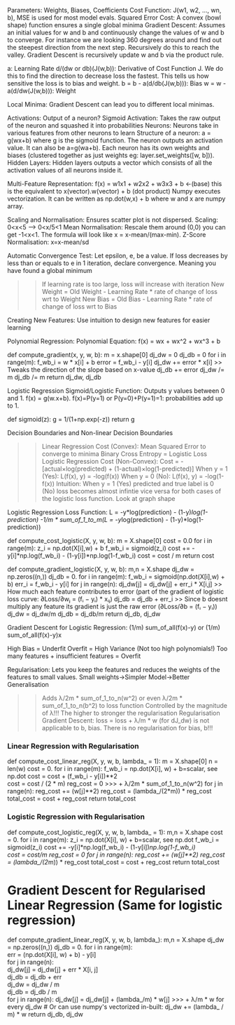Parameters: Weights, Biases, Coefficients
Cost Function: J(w1, w2, ..., wn, b), MSE is used for most model evals.
Squared Error Cost: A convex (bowl shape) function ensures a single global minima
Gradient Descent: Assumes an initial values for w and b and continuously
                  change the values of w and b to converge. For instance 
                  we are looking 360 degrees around and find out the steepest 
                  direction from the next step. Recursively do this to reach the valley.
                  Gradient Descent is recursively update w and b via the product rule.

a: Learning Rate
d/(dw or db)(J(w,b)): Derivative of Cost Function J. We do this to find the direction to decrease loss the fastest. This tells us
                      how sensitive the loss is to bias and weight.
b = b - a(d/db(J(w,b))): Bias
w = w - a(d/dw(J(w,b))): Weight

Local Minima: Gradient Descent can lead you to different local minimas.

Activations: Output of a neuron?
Sigmoid Activation: Takes the raw output of the neuron and squashed it into probabilities
Neurons: Neurons take in various features from other neurons to learn
Structure of a neuron: a = g(wx+b) where g is the sigmoid function. The neuron outputs an activation value. It can also be a=g(wa+b). Each neuron has its own weights and biases (clustered together as just weights eg: layer.set_weights([w, b])).
Hidden Layers: Hidden layers outputs a vector which consists of all the 
activation values of all neurons inside it.

Multi-Feature Representation: f(x) = w1x1 + w2x2 + w3x3 + b <-(base) this is the equivalent to 
x(vector).w(vector) + b (dot product) Numpy executes vectorization. It can be written as np.dot(w,x) + b where w and x are numpy array.

Scaling and Normalisation: Ensures scatter plot is not dispersed.
Scaling: 0<x<5 --> 0<x/5<1
Mean Normalisation: Rescale them around (0,0) you can get -1<x<1. The formula will look like x = x-mean/(max-min).
Z-Score Normalisation: x=x-mean/sd

Automatic Convergence Test: Let epsilon, e, be a value. If loss decreases by less than or equals to e in 1 iteration, declare convergence. Meaning you have found a global minimum
>> If learning rate is too large, loss will increase with iteration
>> New Weight = Old Weight - Learning Rate * rate of change of loss wrt to Weight
>> New Bias = Old Bias - Learning Rate * rate of change of loss wrt to Bias

Creating New Features: Use intuition to design new features for easier learning

Polynomial Regression: 
Polynomial Equation: f(x) = wx + wx^2 + wx^3 + b

def compute_gradient(x, y, w, b): 
    m = x.shape[0]
    dj_dw = 0
    dj_db = 0
    for i in range(m):
        f_wb_i = w * x[i] + b
        error = f_wb_i - y[i]
        dj_dw += error * x[i] >> Tweaks the direction of the slope based on x-value
        dj_db += error
    dj_dw /= m
    dj_db /= m
    return dj_dw, dj_db

Logistic Regression
Sigmoid/Logistic Function: Outputs y values between 0 and 1. f(x) = g(w.x+b).
f(x)=P(y=1) or P(y=0)+P(y=1)=1: probabilities add up to 1. 

def sigmoid(z):
    g = 1/(1+np.exp(-z))
    return g

Decision Boundaries and Non-linear Decision Boundaries
>> Linear Regression Cost (Convex): Mean Squared Error to converge to minima
Binary Cross Entropy = Logistic Loss
>> Logistic Regression Cost (Non-Convex): Cost = -[actual×log(predicted) + (1-actual)×log(1-predicted)]
>> When y = 1 (Yes): L(f(x), y) = -log(f(x))
>> When y = 0 (No): L(f(x), y) = -log(1-f(x))
>> Intuition: When y = 1 (Yes) predicted and true label is 0 (No) loss becomes almost infintie vice versa for both cases of the logistic loss function. Look at graph shape

Logistic Regression Loss Function:
L = -y*log(prediction) - (1-y)*log(1-prediction) 
-1/m * sum_of_1_to_m(L = -y*log(prediction) - (1-y)*log(1-prediction))

def compute_cost_logistic(X, y, w, b):
    m = X.shape[0]
    cost = 0.0
    for i in range(m):
        z_i = np.dot(X[i],w) + b
        f_wb_i = sigmoid(z_i)
        cost +=  -y[i]*np.log(f_wb_i) - (1-y[i])*np.log(1-f_wb_i)
    cost = cost / m
    return cost

def compute_gradient_logistic(X, y, w, b): 
    m,n = X.shape
    dj_dw = np.zeros((n,))
    dj_db = 0.
    for i in range(m):
        f_wb_i = sigmoid(np.dot(X[i],w) + b)
        err_i  = f_wb_i  - y[i]
        for j in range(n):
            dj_dw[j] = dj_dw[j] + err_i * X[i,j] >> How much each feature contributes to error (part of the gradient of logistic loss curve: ∂Loss/∂wⱼ = (fᵢ − yᵢ) * xᵢⱼ)
        dj_db = dj_db + err_i >> Since b doesnt multiply any feature its gradient is just the raw error (∂Loss/∂b = (fᵢ − yᵢ))
    dj_dw = dj_dw/m
    dj_db = dj_db/m
    return dj_db, dj_dw  

Gradient Descent for Logistic Regression: (1/m) sum_of_all(f(x)-y) or (1/m) sum_of_all(f(x)-y)x

High Bias = Underfit
Overfit = High Variance (Not too high polynomials!)
Too many features + insufficient features = Overfit

Regularisation: Lets you keep the features and reduces the weights of the features to small values. Small weights->Simpler Model->Better Generalisation
>> Adds λ/2m * sum_of_1_to_n(w^2) or even λ/2m * sum_of_1_to_n(b^2) to loss function
>> Controlled by the magnitude of λ!!! The higher to stronger the regularisation
Regularisation Gradient Descent: loss = loss + λ/m * w (for dJ_dw) is not applicable to b, bias. 
>> There is no regularisation for bias, b!!!

### Linear Regression with Regularisation
def compute_cost_linear_reg(X, y, w, b, lambda_ = 1):
    m  = X.shape[0]
    n  = len(w)
    cost = 0.
    for i in range(m):
        f_wb_i = np.dot(X[i], w) + b=scalar, see np.dot
        cost = cost + (f_wb_i - y[i])**2            
    cost = cost / (2 * m) 
    reg_cost = 0    >>> + λ/2m * sum_of_1_to_n(w^2)
    for j in range(n):
        reg_cost += (w[j]**2)
    reg_cost = (lambda_/(2*m)) * reg_cost
    total_cost = cost + reg_cost
    return total_cost


### Logistic Regression with Regularisation
def compute_cost_logistic_reg(X, y, w, b, lambda_ = 1):
    m,n  = X.shape
    cost = 0.
    for i in range(m):
        z_i = np.dot(X[i], w) + b=scalar, see np.dot
        f_wb_i = sigmoid(z_i)
        cost +=  -y[i]*np.log(f_wb_i) - (1-y[i])*np.log(1-f_wb_i)  
    cost = cost/m
    reg_cost = 0
    for j in range(n):
        reg_cost += (w[j]**2)
    reg_cost = (lambda_/(2*m)) * reg_cost
    total_cost = cost + reg_cost
    return total_cost

# Gradient Descent for Regularised Linear Regression (Same for logistic regression)
def compute_gradient_linear_reg(X, y, w, b, lambda_): 
    m,n = X.shape
    dj_dw = np.zeros((n,))
    dj_db = 0.
    for i in range(m):                             
        err = (np.dot(X[i], w) + b) - y[i]                 
        for j in range(n):                         
            dj_dw[j] = dj_dw[j] + err * X[i, j]               
        dj_db = dj_db + err                        
    dj_dw = dj_dw / m                                
    dj_db = dj_db / m   
    for j in range(n):
        dj_dw[j] = dj_dw[j] + (lambda_/m) * w[j]   >>> + λ/m * w for every dj_dw
        # Or can use numpy's vectorized in-built: dj_dw += (lambda_ / m) * w
    return dj_db, dj_dw
